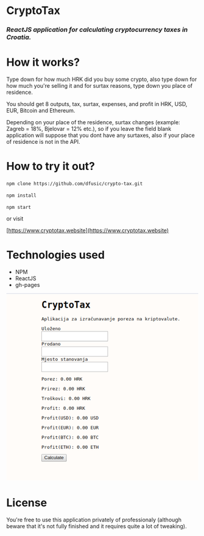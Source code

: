 # CryptoTax

### _ReactJS application for calculating cryptocurrency taxes in Croatia._

# How it works?

Type down for how much HRK did you buy some crypto, also type down for how much you're selling it and for surtax reasons, type down you place of residence.

You should get 8 outputs, tax, surtax, expenses, and profit in HRK, USD, EUR, Bitcoin and Ethereum.

Depending on your place of the residence, surtax changes (example: Zagreb = 18%, Bjelovar = 12% etc.), so if you leave the field blank application will suppose that you dont have any surtaxes, also if your place of residence is not in the API.

# How to try it out?

`npm clone https://github.com/dfusic/crypto-tax.git`
 

`npm install` 
 

`npm start`

or visit 

[https://www.cryptotax.website](https://www.cryptotax.website)


# Technologies used

- NPM
- ReactJS
- gh-pages

![App screenshot](https://raw.githubusercontent.com/dfusic/crypto-tax/master/screenshot.png)

# License

You're free to use this application privately of professionaly (although beware that it's not fully finished and it requires quite a lot of tweaking).
